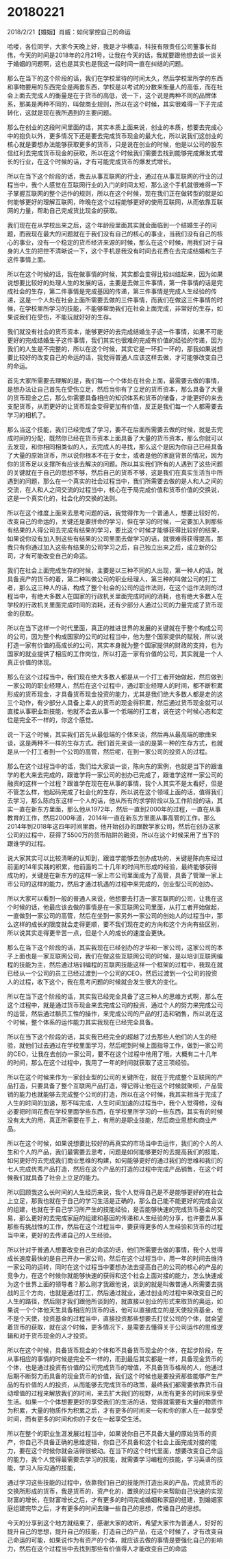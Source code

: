 # 20180221

2018/2/21【婚姻】肖威：如何掌控自己的命运

哈喽，各位同学，大家今天晚上好，我是才华横溢，科技有限责任公司董事长肖伟，今天的时间是2018年的2月21号，让我在今天的话，我就要跟他想去谈一谈关于婚姻的问题啊，这也是其实也是我这一段时间一直在纠结的问题。

那么在当下的这个阶段的话，我们在学校里待的时间太久，然后学校里所学的东西和事物要用的东西完全是两套东西，学校是以考试的分数来衡量人的高低，而在社会上面去完成人的衡量是在于货币的高低，说一下，这个说是两种不同的品牌体系，那美是两种不同的，叫做商业规则，所以在这个时候，其实很难得一下子完成转化，这就是现在我所遇到的主要问题。

那么在创业的这段时间里面的话，其实本质上面来说，创业的本质，想要去完成心中的抱负以外，更多情况下还是要去完成货币现金的最大化，所以说我们这创业的核心就是要想办法能够获取更多的货币，只是说在创业的时候，他是以公司的股东信红利去完成货币现金的获取，所以在这个时候我们需要去找到能够完成爆发式增长的行业，在这个时候的话，才有可能完成货币的爆发式增长。

所以在当下这个阶段的话，我去从事互联网的行业，通过在从事互联网的行业的过程当中，我个人感觉在互联网行业的入门的时间太短，那么这个手机就很难得一下子掌握互联网的整个运作的规则，所以在这个时候，现在我们正在做转型的就是如何能够更好的理解互联网，昨晚在这个过程能够更好的使用互联网，从而依靠互联网的力量，帮助自己完成货比现金的获取。

我们现在在从学校出来之后，这个年龄段里面其实就会面临到一个结婚生子的问题，而我现在最大的问题就在于我们没有自己的核心的事业，当我们没有自己的核心的事业，没有一个稳定的货币经济来源的时候，那么在这个时候，用我们对于自身的人生的把控不清晰说一下，这个手机是我没有时间去花费在去完成结婚和生子这件事情上面。

所以在这个时候的话，我在做事情的时候，其实都会变得比较纠结起来，因为如果说想要比较好的处理人生的发展的话，主要是去做三件事情，第一件事情的话是完成社会的生存，第二件事情是完成基因的传递，第三件事情是完成人生经验的传递，这是一个人处在社会上面所需要去做的三件事情，而我们在做这三件事情的时候，在学校里所学习的技能，不能够帮助我们在社会上面完成，非常好的生存，如果说我们在受伤，不能玩就好好的生存。

我们就没有社会的货币资本，能够更好的去完成结婚生子这一件事情，如果不可能更好的完成结婚生子这件事情，我们其实也很难的完成有价值的经验的传递，因为我们的人生是不完整的，所以在这个时候，其实它是一环扣一环的，那我如果说想要比较好的改变自己的命运的话，我觉得普通人应该这样去做，才可能够改变自己的命运。

首先大家所需要去理解的是，我们每一个个体处在社会上面，最需要去做的事情，是想办法让自己首先在受伤立足，然后当你有了立足的货币资本，那么具备了大量的货币现金之后，那么你需要具备相应的知识体系和货币的储备，才能更好的来去支配货币，从而更好的让货币现金变得更加有价值，反正是我们每一个人都需要去学习的相机了。

那么当这个技能，我们已经完成了学习，要不在后面所需要去做的时候，就是去完成时间的分配，既然你已经在货币资本上面具备了大量的货币资本，那么你就可以去发现，和你相同相类似的人，去完成人的寻找，那么这个是因为你自己已经具备了大量的原始货币，所以说你根本不在于女士，或者是他的家庭背景的情况，因为你的货币足以支撑所有应该去解决的问题。所以其实我们所有的人遇到了这些问题的关键就在于自己的思想不够，然后自己的货币不够，这是我们在真实生活当中所遇到的问题，那么在一个真实的社会过程当中，我们所需要去做的是人和人之间的交流，在人和人之间交流的过程当中，核心在于局完成价值和货币价值的交换说，这是一个真实化的，社会化的交换的法则。

所以在这个维度上面来去思考问题的话，我觉得作为一个普通人，想要比较好的，改变自己的命运的，关键还是要拼命的学习，但在学习的时候，一定要加入到那些有结果的人得公司去完成有结果的学习，要比这个时候才能够获得比较好的结果，如果说你没有加入到这些有结果的公司里面去做学习的话，就很难得获得提高，那我只有你通过加入这些有结果的公司学习之后，自己独立出来之后，成立新的公司，才有可能改变自己的命运。

我们在社会上面完成生存的时候，主要是以三种不同的人出现，第一种人的话，就具备资产的货币的着，第二种叫做公司的职业经理人，第三种的叫做公司的打工者，那么这三种人的话，构成了整个社会的公司的运作法则，在这个运作法则的过程当中，有绝大多数人在国家的行政机关里面完成时间的消耗，也有绝大多数人在学校的行政机关里面完成时间的消耗，还有少部分人通过公司的力量完成了货币现金的获取。

所以在当下这样一个时代里面，真正的推进世界的发展的关键就在于整个构成公司的公司，因为整个构成国家的公司的过程当中，他为整个国家提供的赋税，所以说打造一家有价值的高成长的公司，其实本身就为整个国家提供的财政的支持，也为国家的就业提供了相应的工作岗位，所以打造一家有价值的公司，其实就是一个人真正价值的体现。

那么在这个过程当中，我们现在绝大多数人都是从一个打工者开始做起，然后做到一家公司的职业经理人，然后在这个过程中，通过职业经理人的时间，都不断积累形成的货币现金，才具备货币现金投资的能力，尤其是我们绝大多数人都是走的这三个动作，有少部分人具备上辈人的货币的现金得积累，然后通过货币现金就可以直接从事职业新技能，他就不会去从事一个低端的打工者，说在这个时候心态和定位是完全不一样的，你这个感觉。

说一下这个时候，其实我们首先从最低端的个体来谈，然后再从最高端的歌曲来谈，这是两种不一样的生存方式。我们首先来谈一谈的是第一种的生存方式，也就是从一个打工者到一个公司的高管，然后呢，在到一家公司的投资人的过程。

那么在这个过程当中的话，我们给大家谈一谈，陈向东的案例，也就是当下的跟谁学的老大来去完成的，跟谁学将一家公司的创办已完成了，跟谁学这样一家公司的融资的这样一个过程？跟谁学在现在在从事的事情，我个人其实不是太看好，但是不管怎么样，他起码完成了社会化的生存，所以说在这个领域上面的话，值得我们去学习，那么陈向东这样一个人的话，他从所有的求学阶段以及工作阶段的话，其实一直在新东方里面，那么他从1972年，然后一直到2000年的过程，一直在从事教育的工作，然后2000年道，2014年一直在新东方里面从事高管的工作。那么2014年到2018年这四年时间里面，他开始创办的跟数学家公司，然后在创办这家公司的过程中，获得了5500万的货币陷阱的融资，所以在这个时候采用了当下的跟谁学的过程。

说大家其实可以比较清晰的认知到，跟谁学能够去创办成功的，关键是陈向东经过前面的14年实践的积累，他前面的二十几年的时间所形成的经验，最终能够获得成功的，关键是在新东方的这样一家上市公司里面成为了高管，具备了管理一家上市公司的这样的能力，然后才通过机遇的过程中来完成的，创业型公司的创办。

所以大家可以看到一般的普通人来说，他想要去打造一家互联网的公司，让我在这个时候的话，他最应该去做的事情是在一家互联网公司里面，从打工者开始做起，一直做到一家公司的高管，然后在坐到一家另外一家公司的创始人的过程当中，那么这样的成长的限度就会走得更顺，要不我们现在走的方向和这个方向有些区别，所以说其实走得更辛苦一点，但是个人的成长的速度会更快。

那么在当下这个阶段的话，其实我现在已经创办的才华和一家公司，这家公司的本子上面也是一家互联网公司，我们在做这些互联网公司的时候，是以培训互联网编程的技能为主，然后通过培训编程的互联网技能这样一个框架的过程中，我现在就已经从一个公司的员工已经过渡到一个公司的CEO，然后过渡到一个公司的投资人的过程，收下这个，我在思考问题的时候就会发生很大的变化。

所以在当下这个阶段的话，其实我已经完全具备了这三种人的思维方式啊，那么在这个过程中，就是通过货币现金来去完成公司的投资，通过个人的努力来完成公司的运营，然后通过额员工性的操作，来完成公司的产品的打造和销售，所以说在这个时候，整个体系的运作能力其实我现在已经完全具备。

所以在当下这个阶段的话，其实我已经完全的超越了过去那些人他们的人生的经验，就他们过去通过在学校里面学习，然后呢到时候上面指导工作，做到一家公司的CEO，让我在去创办一家公司，要不在这个过程中他用了哦，大概有二十几年的时间，那么在这个过程中，我用了一年的时间就获取了这三项经验。

所以在这个时候来作为一家创业型的公司的关键所在，就在于完成整个互联网的产品打造，只要具备了整个互联网产品打造，得记得让他在这个时候就聚呗，产品营销的能力也就能够去完成整个公司的打造，所以在这个时候，我其实相当于完成了人生的时间的加速，那不叫完成，人生时间加速的过程当中，我个人觉得修，没有必要把时间花费在学校里面学些东西，在学校里所学习的一些东西，其实有的时候没有太大的用，真正所需要在手上，有用的是职业技能，然后商业思想和商业产品。

所以在这个时候，如果说想要比较好的再真实的市场当中去运作，我们的个人的人生和个人的产品，我们最需要去思考，问题是如何能够更好的去提高我们的技能，如何更好的去完成我们商业思维的构建，如何能够更好的通过我们的思维和我们的七人完成优秀产品打造，然后在这个产品的打造的过程中完成产品销售，在这个时候我们就具备了社会上立足的能力。

所以回顾我这么长时间的人生经历来说，我个人觉得自己是不是能够更好的在社会上立足，那我也就在于自己的学习生活是正确的，那么自己能不能更好的完成会议的组建，也就在于自己学习所产生的技能经验，是否能够快速的完成货币基金的交易，那么更好的去完成家庭的组建和基因的传递和人生经验的分享，也许要去从事那些有挑战性的工作，然后在这个过程当中，要获得更多的人生经验和货币的过程当中来，更好的去传递自己的人生经验。

所以针对于普通人想要改变自己的命运的话，他们所需要去做的事情，我个人觉得成长速度最快的是自己开办一家公司，然后在这个过程当中，用一年的时间去维持一家公司的运转，同时在这个过程当中要想办法去提高自己的公司的核心的产品的竞争力，在这个时候你就能够快速的获得和这个社会上面对接的能力，怎么快速成为这个世界上面的领导者？那么刚才我跟他说，谈到的就是叫做普通人所需要去挑战的三个方向，也就是通过打工，然后通过就业，通过创业的过程中来改变自己的人生的路径，然后刚才我们跟他所谈到的，就直接以创业的形式来取货的奥运，如果说一个个体他天生具备相应的货币的话，他可以直接成立的是天使投资基金，他不是个天使，投资基金的过程当中，直接投资那些想要去打仗公司的个体，就会望着货币的获取，就在这个时候，更多情况下，是需要去懂得关于公司运作的思维逻辑和对于货币现金的人才投资。

所以在这个时候，具备货币现金的个体和不具备货币现金的个体，在起步阶段，在从事相应的事情的时候是完全不一样的，而到最后其实都是一样，具备现金货币的个体，也是通过投资有价值的公司完成货币的增值，不具备货币格局的人，他通过后期不断努力而具备的现金货币的价值，我们这个时候也是要投资那些能够产生产品的有价值的人的投资，从而能够去完成货币的政策，最终我们都需要依靠货币自动增值的过程来解放我们的时间，来去扩大我们的视野，从而有更多的时间来享受生活。如果一个个体想要更好的享受我们的生活的话，觉得就需要有大量的物质作为积累，大量的物质作为积累之后，才有更多的时间来一句和你的家人在一起享受时间，而有更多的时间和你的子女在一起享受生活。

所以在整个的职业生涯发展过程当中，如果说你自己不具备大量的原始货币的资产，你自己不具备正确的思维逻辑，你自己不具备和这个社会上面完成对接的能力，要在这个时候你就会活得很被动。在当下的这个时代里面，想要改变自己命运的能力，我个人觉得最需要去学习的技能，就需要学习编程的技能，学习英语的技能，学习人际沟通的技能，

通过学习这些技能的过程中，依靠我们自己的技能所打造出来的产品，完成货币的交换所形成的货币，我是货币的，资产化的，置换的过程中来帮助自己快速的实现财富的增长，在财富增长之后，才有更多的时间完成婚姻和家庭的组建，到婚姻家庭组建完毕之后，才有更多的时间去赚一些自己的思想，传播自己的思想。

今天的分享到这个地方就结束了，感谢大家的收听，希望大家作为普通人，好好的提升自己的思想，提升自己的技能，打造自己的产品，在这个时候了，才有改变自己命运的可能，如果说作为有资产的个体，就应该去做的事情是要强化自己的影响力，然后在这个过程当中去找到那些有价值得人才能改变自己的命运
